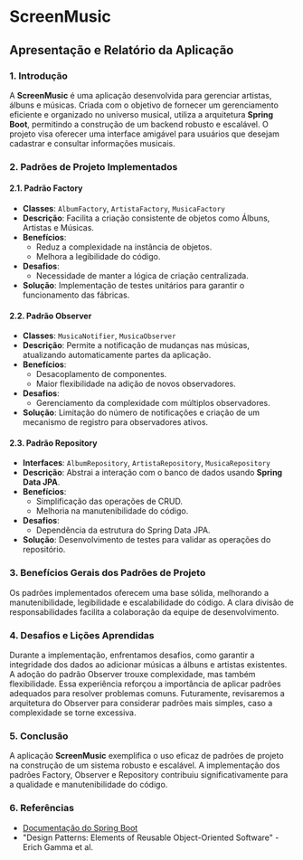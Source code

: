 # ScreenMusic

## Apresentação e Relatório da Aplicação

### 1. Introdução
A **ScreenMusic** é uma aplicação desenvolvida para gerenciar artistas, álbuns e músicas. Criada com o objetivo de fornecer um gerenciamento eficiente e organizado no universo musical, utiliza a arquitetura **Spring Boot**, permitindo a construção de um backend robusto e escalável. O projeto visa oferecer uma interface amigável para usuários que desejam cadastrar e consultar informações musicais.

### 2. Padrões de Projeto Implementados

#### 2.1. Padrão Factory
- **Classes**: `AlbumFactory`, `ArtistaFactory`, `MusicaFactory`
- **Descrição**: Facilita a criação consistente de objetos como Álbuns, Artistas e Músicas.
- **Benefícios**:
  - Reduz a complexidade na instância de objetos.
  - Melhora a legibilidade do código.
- **Desafios**:
  - Necessidade de manter a lógica de criação centralizada.
- **Solução**: Implementação de testes unitários para garantir o funcionamento das fábricas.

#### 2.2. Padrão Observer
- **Classes**: `MusicaNotifier`, `MusicaObserver`
- **Descrição**: Permite a notificação de mudanças nas músicas, atualizando automaticamente partes da aplicação.
- **Benefícios**:
  - Desacoplamento de componentes.
  - Maior flexibilidade na adição de novos observadores.
- **Desafios**:
  - Gerenciamento da complexidade com múltiplos observadores.
- **Solução**: Limitação do número de notificações e criação de um mecanismo de registro para observadores ativos.

#### 2.3. Padrão Repository
- **Interfaces**: `AlbumRepository`, `ArtistaRepository`, `MusicaRepository`
- **Descrição**: Abstrai a interação com o banco de dados usando **Spring Data JPA**.
- **Benefícios**:
  - Simplificação das operações de CRUD.
  - Melhoria na manutenibilidade do código.
- **Desafios**:
  - Dependência da estrutura do Spring Data JPA.
- **Solução**: Desenvolvimento de testes para validar as operações do repositório.

### 3. Benefícios Gerais dos Padrões de Projeto
Os padrões implementados oferecem uma base sólida, melhorando a manutenibilidade, legibilidade e escalabilidade do código. A clara divisão de responsabilidades facilita a colaboração da equipe de desenvolvimento.

### 4. Desafios e Lições Aprendidas
Durante a implementação, enfrentamos desafios, como garantir a integridade dos dados ao adicionar músicas a álbuns e artistas existentes. A adoção do padrão Observer trouxe complexidade, mas também flexibilidade. Essa experiência reforçou a importância de aplicar padrões adequados para resolver problemas comuns. Futuramente, revisaremos a arquitetura do Observer para considerar padrões mais simples, caso a complexidade se torne excessiva.

### 5. Conclusão
A aplicação **ScreenMusic** exemplifica o uso eficaz de padrões de projeto na construção de um sistema robusto e escalável. A implementação dos padrões Factory, Observer e Repository contribuiu significativamente para a qualidade e manutenibilidade do código.

### 6. Referências
- [Documentação do Spring Boot](https://spring.io/projects/spring-boot)
- "Design Patterns: Elements of Reusable Object-Oriented Software" - Erich Gamma et al.
